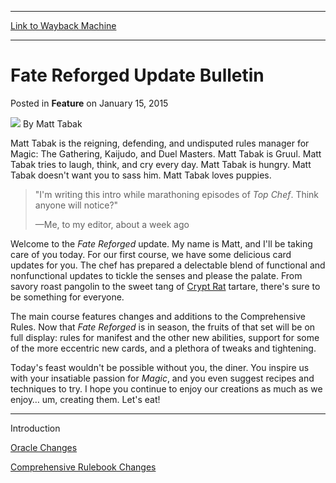 
---
[Link to Wayback Machine](https://web.archive.org/web/20150119234554/http://magic.wizards.com/en/articles/archive/feature/fate-reforged-update-bulletin-2015-01-15)

[_metadata_:wayback_url]:- "http://magic.wizards.com/en/articles/archive/feature/fate-reforged-update-bulletin-2015-01-15"
[_metadata_:wayback_raw_url]:- "https://web.archive.org/web/20150119234554id_/http://magic.wizards.com/en/articles/archive/feature/fate-reforged-update-bulletin-2015-01-15"
[_metadata_:wayback_capture_timestamp]:- "2015-01-19 23:45:54+00:00"
[_metadata_:publish_date]:- "2015-01-15"
[_metadata_:generator]:- "Drupal 7 (http://drupal.org)"
[_metadata_:description]:- "`I'm writing this intro while marathoning episodes of Top Chef. Think anyone will notice?` —Me, to my editor, about a week ago"
---


Fate Reforged Update Bulletin
=============================



 Posted in **Feature**
 on January 15, 2015 






![](https://media.magic.wizards.com/styles/auth_small/public/images/person/authorpic_matttabak.jpg)
By Matt Tabak




Matt Tabak is the reigning, defending, and undisputed rules manager for Magic: The Gathering, Kaijudo, and Duel Masters. Matt Tabak is Gruul. Matt Tabak tries to laugh, think, and cry every day. Matt Tabak is hungry. Matt Tabak doesn't want you to sass him. Matt Tabak loves puppies.
 






> 
> "I'm writing this intro while marathoning episodes of *Top Chef*. Think anyone will notice?"
> 
> 
> —Me, to my editor, about a week ago
> 
> 
> 



Welcome to the *Fate Reforged* update. My name is Matt, and I'll be taking care of you today. For our first course, we have some delicious card updates for you. The chef has prepared a delectable blend of functional and nonfunctional updates to tickle the senses and please the palate. From savory roast pangolin to the sweet tang of [Crypt Rat](http://gatherer.wizards.com/Pages/Card/Details.aspx?name=Crypt+Rats) tartare, there's sure to be something for everyone.



The main course features changes and additions to the Comprehensive Rules. Now that *Fate Reforged* is in season, the fruits of that set will be on full display: rules for manifest and the other new abilities, support for some of the more eccentric new cards, and a plethora of tweaks and tightening.



Today's feast wouldn't be possible without you, the diner. You inspire us with your insatiable passion for *Magic*, and you even suggest recipes and techniques to try. I hope you continue to enjoy our creations as much as we enjoy… um, creating them. Let's eat!





---

Introduction


[Oracle Changes](http://magic.wizards.com/en/articles/archive/feature/fate-reforged-update-bulletin-oracle-2015-01-15)


[Comprehensive Rulebook Changes](http://magic.wizards.com/en/articles/archive/feature/fate-reforged-update-bulletin-comprehensive-rule-changes-2015-01-15)








